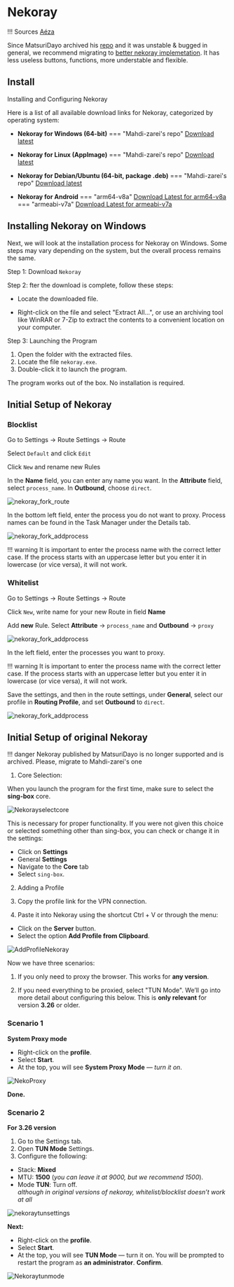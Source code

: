 # Nekoray

!!! Sources
    [Aéza](https://wiki.aeza.net/universal-virtual-private-network-client-nekoray#pervichnaya-nastroika-nekoray-na-windows)

Since MatsuriDayo archived his [repo](https://github.com/MatsuriDayo/nekoray) and it was unstable & bugged in general, we recommend migrating to [better nekoray implemetation](https://github.com/Mahdi-zarei/nekoray/releases/latest). It has less useless buttons, functions, more understable and flexible. 

## Install 

Installing and Configuring Nekoray

Here is a list of all available download links for Nekoray, categorized by operating system:

- **Nekoray for Windows (64-bit)**
=== "Mahdi-zarei's repo"
    [Download latest](https://github.com/Mahdi-zarei/nekoray/releases/latest)

- **Nekoray for Linux (AppImage)**
=== "Mahdi-zarei's repo"
    [Download latest](https://github.com/Mahdi-zarei/nekoray/releases/latest)

- **Nekoray for Debian/Ubuntu (64-bit, package .deb)**
=== "Mahdi-zarei's repo"
    [Download latest](https://github.com/Mahdi-zarei/nekoray/releases/latest)

- **Nekoray for Android**
=== "arm64-v8a"
    [Download Latest for arm64-v8a](https://github.com/MatsuriDayo/NekoBoxForAndroid/releases/latest)
=== "armeabi-v7a"
    [Download Latest for armeabi-v7a](https://github.com/MatsuriDayo/NekoBoxForAndroid/releases/latest)

## Installing Nekoray on Windows

Next, we will look at the installation process for Nekoray on Windows. Some steps may vary depending on the system, but the overall process remains the same.

Step 1: Download `Nekoray`

Step 2: fter the download is complete, follow these steps:

- Locate the downloaded file. 

- Right-click on the file and select "Extract All…", or use an archiving tool like WinRAR or 7-Zip to extract the contents to a convenient location on your computer.  

Step 3: Launching the Program

1. Open the folder with the extracted files.
2. Locate the file `nekoray.exe`.
3. Double-click it to launch the program.

The program works out of the box. No installation is required.

## Initial Setup of Nekoray

### Blocklist

Go to Settings -> Route Settings -> Route 

Select `Default` and click `Edit`

Click `New` and rename new Rules

In the **Name** field, you can enter any name you want. In the **Attribute** field, select `process_name`. In **Outbound**, choose `direct`.

![nekoray_fork_route](images/Nekorayfork/nekoray_fork_route.png)

In the bottom left field, enter the process you do not want to proxy. Process names can be found in the Task Manager under the Details tab.

![nekoray_fork_addprocess](images/Nekorayfork/nekoray_fork_addprocess.png)

!!! warning
    It is important to enter the process name with the correct letter case. If the process starts with an uppercase letter but you enter it in lowercase (or vice versa), it will not work.

### Whitelist

Go to Settings -> Route Settings -> Route

Click `New`, write name for your new Route in field **Name**

Add **new** Rule. Select **Attribute** -> `process_name` and **Outbound** -> `proxy`

![nekoray_fork_addprocess](images/Nekorayfork/nekoray_fork_whitelist.png) 

In the left field, enter the processes you want to proxy.

!!! warning
    It is important to enter the process name with the correct letter case. If the process starts with an uppercase letter but you enter it in lowercase (or vice versa), it will not work.

Save the settings, and then in the route settings, under **General**, select our profile in **Routing Profile**, and set **Outbound** to `direct`.

![nekoray_fork_addprocess](images/Nekorayfork/nekoray_routesetting.png)

## Initial Setup of original Nekoray

!!! danger
    Nekoray published by MatsuriDayo is no longer supported and is archived. Please, migrate to Mahdi-zarei's one

1. Core Selection:

When you launch the program for the first time, make sure to select the **sing-box** core. 


![Nekorayselectcore](images/nekoray/nekoraycore1.png)


This is necessary for proper functionality.
If you were not given this choice or selected something other than sing-box, you can check or change it in the settings:

- Click on **Settings**
- General **Settings**
- Navigate to the **Core** tab
- Select `sing-box`.

2. Adding a Profile

1. Copy the profile link for the VPN connection.
2. Paste it into Nekoray using the shortcut Ctrl + V or through the menu:  
- Click on the **Server** button.  
- Select the option **Add Profile from Clipboard**.

![AddProfileNekoray](images/nekoray/nekorayprofile.png)


Now we have three scenarios:

1. If you only need to proxy the browser. This works for **any version**.

2. If you need everything to be proxied, select "TUN Mode". We’ll go into more detail about configuring this below. This is **only relevant** for version **3.26** or older.

### Scenario 1

**System Proxy mode**

- Right-click on the **profile**.
- Select **Start**.
- At the top, you will see **System Proxy Mode** — *turn it on*.

![NekoProxy](images/nekoray/nekorayproxy.png)

**Done.**

### Scenario 2

**For 3.26 version**

1. Go to the Settings tab.
2. Open **TUN Mode** Settings.
3. Configure the following:  
- Stack: **Mixed**  
- MTU: **1500** (*you can leave it at 9000, but we recommend 1500*).  
- Mode **TUN**: Turn off.  
*although in original versions of nekoray, whitelist/blocklist doesn’t work at all*   

![nekoraytunsettings](images/nekoray/nekoraysettingtun2.png)

**Next:**

- Right-click on the **profile**.
- Select **Start**.
- At the top, you will see **TUN Mode** — turn it on. You will be prompted to restart the program as **an administrator**. **Confirm**.

![Nekoraytunmode](images/nekoray/nekoraytunmode.png)
